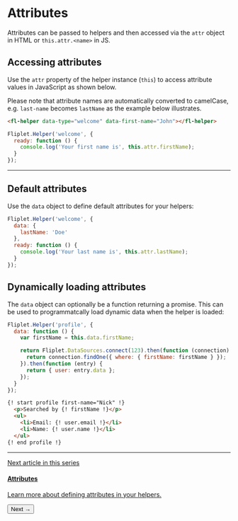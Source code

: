 # Attributes

Attributes can be passed to helpers and then accessed via the `attr` object in HTML or `this.attr.<name>` in JS.

## Accessing attributes

Use the `attr` property of the helper instance (`this`) to access attribute values in JavaScript as shown below.

Please note that attribute names are automatically converted to camelCase, e.g. `last-name` becomes `lastName` as the example below illustrates.

```html
<fl-helper data-type="welcome" data-first-name="John"></fl-helper>
```

```js
Fliplet.Helper('welcome', {
  ready: function () {
    console.log('Your first name is', this.attr.firstName);
  }
});
```

---

## Default attributes

Use the `data` object to define default attributes for your helpers:

```js
Fliplet.Helper('welcome', {
  data: {
    lastName: 'Doe'
  },
  ready: function () {
    console.log('Your last name is', this.attr.lastName);
  }
});
```

## Dynamically loading attributes

The `data` object can optionally be a function returning a promise. This can be used to programmatcally load dynamic data when the helper is loaded:

```js
Fliplet.Helper('profile', {
  data: function () {
    var firstName = this.data.firstName;

    return Fliplet.DataSources.connect(123).then(function (connection) {
      return connection.findOne({ where: { firstName: firstName } });
    }).then(function (entry) {
      return { user: entry.data };
    });
  }
});
```

```html
{! start profile first-name="Nick" !}
  <p>Searched by {! firstName !}</p>
  <ul>
    <li>Email: {! user.email !}</li>
    <li>Name: {! user.name !}</li>
  </ul>
{! end profile !}
```

---

<section class="blocks alt">
  <a class="bl two" href="attributes.html">
    <div>
      <span class="pin">Next article in this series</span>
      <h4>Attributes</h4>
      <p>Learn more about defining attributes in your helpers.</p>
      <button>Next &rarr;</button>
    </div>
  </a>
</section>